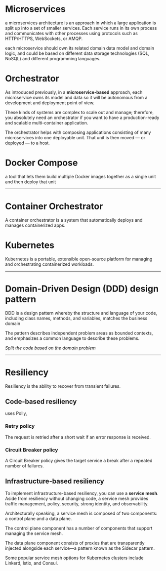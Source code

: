 # Microservices

a microservices architecture is an approach in which a large application is split up into a set of smaller services. Each service runs in its own process and communicates with other processes using protocols such as HTTP/HTTPS, WebSockets, or AMQP.

each microservice should own its related domain data model and domain logic, and could be based on different data storage technologies (SQL, NoSQL) and different programming languages.

# Orchestrator

As introduced previously, in a **microservice-based** approach, each microservice owns its model and data 
so it will be autonomous from a development and deployment point of view. 

These kinds of systems are complex to scale out and manage; therefore, you absolutely need an orchestrator if you want to have a production-ready and scalable multi-container application.

The orchestrator helps with composing applications consisting of many microservices into one deployable unit. That unit is then moved — or deployed — to a host.

# Docker Compose

a tool that lets them build multiple Docker images together as a single unit and then deploy that unit

---

# Container Orchestrator

A container orchestrator is a system that automatically deploys and manages containerized apps.

# Kubernetes

Kubernetes is a portable, extensible open-source platform for managing and orchestrating containerized workloads.

---

# Domain-Driven Design (DDD) design pattern

DDD is a design pattern whereby the structure and language of your code, including class names, methods, and variables, matches the business domain

The pattern describes independent problem areas as bounded contexts, and emphasizes a common language to describe these problems.

*Split the code based on the domain problem*

---

# Resiliency

Resiliency is the ability to recover from transient failures.

## Code-based resiliency

uses Polly, 

### Retry policy

The request is retried after a short wait if an error response is received.

### Circuit Breaker policy

A Circuit Breaker policy gives the target service a break after a repeated number of failures.

## Infrastructure-based resiliency

To implement infrastructure-based resiliency, you can use a **service mesh**. Aside from resiliency without changing code, a service mesh provides traffic management, policy, security, strong identity, and observability.

Architecturally speaking, a service mesh is composed of two components: a control plane and a data plane.

The control plane component has a number of components that support managing the service mesh.

The data plane component consists of proxies that are transparently injected alongside each service—a pattern known as the Sidecar pattern.

Some popular service mesh options for Kubernetes clusters include Linkerd, Istio, and Consul.